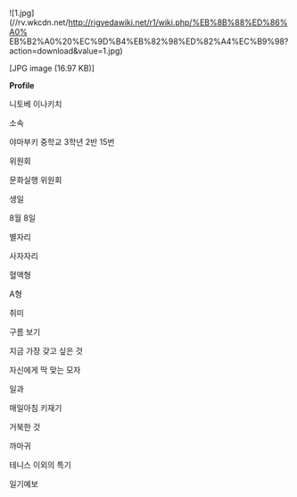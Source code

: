 ![1.jpg](//rv.wkcdn.net/http://rigvedawiki.net/r1/wiki.php/%EB%8B%88%ED%86%A0%
EB%B2%A0%20%EC%9D%B4%EB%82%98%ED%82%A4%EC%B9%98?action=download&value=1.jpg)

[JPG image (16.97 KB)]

**Profile**

니토베 이나키치

소속

야마부키 중학교 3학년 2반 15번

위원회

문화실행 위원회

생일

8월 8일

별자리

사자자리

혈액형

A형

취미

구름 보기

지금 가장 갖고 싶은 것

자신에게 딱 맞는 모자

일과

매일아침 키재기

거북한 것

까마귀

테니스 이외의 특기

일기예보

